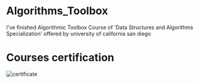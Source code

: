 # Algorithms_Toolbox
I've finished Algorithmic Toolbox Course of 'Data Structures and Algorithms Specialization' offered by university of california san diego
# Courses certification
![certificate](https://user-images.githubusercontent.com/64365635/117861126-61752000-b291-11eb-865d-be8a3203fe15.PNG)
